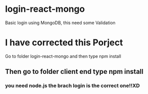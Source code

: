 # login-react-mongo

Basic login using MongoDB, this need some Validation

# I have corrected this Porject 
Go to folder login-react-mongo and then type npm install

## Then go to folder client end type npm install
### you need node.js the brach login is the correct one!!XD

